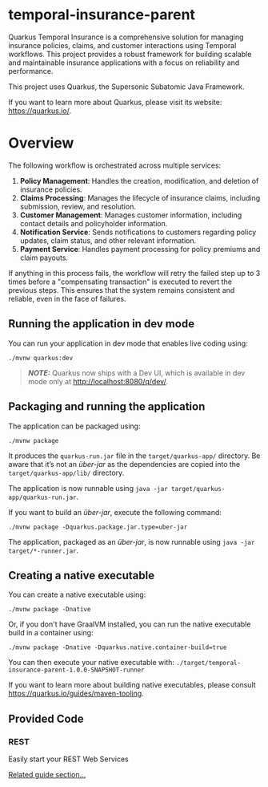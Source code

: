 # temporal-insurance-parent

Quarkus Temporal Insurance is a comprehensive solution for managing insurance policies, claims, and customer
interactions using Temporal workflows. This project provides a robust framework for building scalable and maintainable
insurance applications with a focus on reliability and performance.

This project uses Quarkus, the Supersonic Subatomic Java Framework.

If you want to learn more about Quarkus, please visit its website: <https://quarkus.io/>.

# Overview

The following workflow is orchestrated across multiple services:

1. **Policy Management**: Handles the creation, modification, and deletion of insurance policies.
2. **Claims Processing**: Manages the lifecycle of insurance claims, including submission, review, and resolution.
3. **Customer Management**: Manages customer information, including contact details and policyholder information.
4. **Notification Service**: Sends notifications to customers regarding policy updates, claim status, and other relevant
   information.
5. **Payment Service**: Handles payment processing for policy premiums and claim payouts.

If anything in this process fails, the workflow will retry the failed step up to 3 times before a "compensating
transaction" is executed to revert the previous steps. This ensures that the system remains consistent and reliable,
even in the face of failures.

## Running the application in dev mode

You can run your application in dev mode that enables live coding using:

```shell script
./mvnw quarkus:dev
```

> **_NOTE:_**  Quarkus now ships with a Dev UI, which is available in dev mode only at <http://localhost:8080/q/dev/>.

## Packaging and running the application

The application can be packaged using:

```shell script
./mvnw package
```

It produces the `quarkus-run.jar` file in the `target/quarkus-app/` directory.
Be aware that it’s not an _über-jar_ as the dependencies are copied into the `target/quarkus-app/lib/` directory.

The application is now runnable using `java -jar target/quarkus-app/quarkus-run.jar`.

If you want to build an _über-jar_, execute the following command:

```shell script
./mvnw package -Dquarkus.package.jar.type=uber-jar
```

The application, packaged as an _über-jar_, is now runnable using `java -jar target/*-runner.jar`.

## Creating a native executable

You can create a native executable using:

```shell script
./mvnw package -Dnative
```

Or, if you don't have GraalVM installed, you can run the native executable build in a container using:

```shell script
./mvnw package -Dnative -Dquarkus.native.container-build=true
```

You can then execute your native executable with: `./target/temporal-insurance-parent-1.0.0-SNAPSHOT-runner`

If you want to learn more about building native executables, please consult <https://quarkus.io/guides/maven-tooling>.

## Provided Code

### REST

Easily start your REST Web Services

[Related guide section...](https://quarkus.io/guides/getting-started-reactive#reactive-jax-rs-resources)

